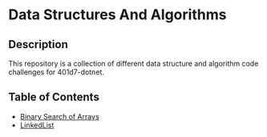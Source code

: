 # Data Structures And Algorithms

## Description

This repository is a collection of different data structure and algorithm code challenges for 401d7-dotnet.

## Table of Contents

* [Binary Search of Arrays](./BinarySearch/ReadMe.md)
* [LinkedList](./LinkedList/ReadMe.md)